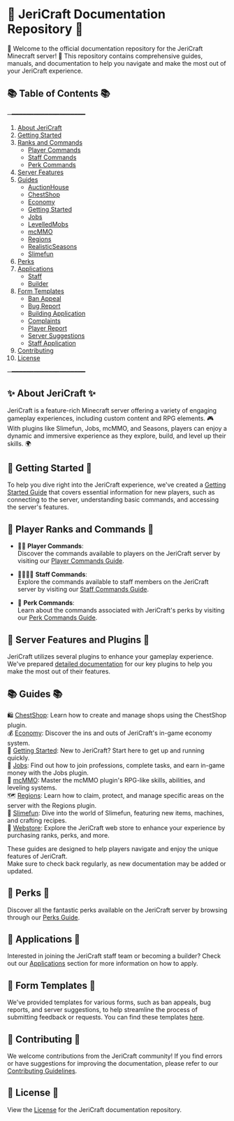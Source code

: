 # 📝 JeriCraft Documentation Repository 📝

🌟 Welcome to the official documentation repository for the JeriCraft Minecraft server! 🌟 This repository contains comprehensive guides, manuals, and documentation to help you navigate and make the most out of your JeriCraft experience.

## 📚 Table of Contents 📚

─━━━━━━━━━━━━━━━━━━━━
1. [About JeriCraft](docs/about-jericraft/About.md)
2. [Getting Started](docs/guides/GettingStarted.md)
3. [Ranks and Commands](docs/commands/PLAYER-COMMANDS.md)
    - [Player Commands](docs/commands/PLAYER-COMMANDS.md)
    - [Staff Commands](docs/commands/STAFF-COMMANDS.md)
    - [Perk Commands](docs/commands/PERK-COMMANDS.md)
4. [Server Features](docs/features/Main.md)
5. [Guides](docs/guides/)
    - [AuctionHouse](docs/guides/AuctionHouse.md)
    - [ChestShop](docs/guides/ChestShop.md)
    - [Economy](docs/guides/Economy.md)
    - [Getting Started](docs/guides/GettingStarted.md)
    - [Jobs](docs/guides/Jobs.md)
    - [LevelledMobs](docs/guides/LevelledMobs.md)
    - [mcMMO](docs/guides/mcMMO.md)
    - [Regions](docs/guides/Regions.md)
    - [RealisticSeasons](docs/guides/RealisticSeasons.md)
    - [Slimefun](docs/guides/Slimefun.md)
6. [Perks](docs/webstore/perks.md)
7. [Applications](docs/applications/)
    - [Staff](docs/applications/Staff.md)
    - [Builder](docs/applications/Builder.md)
8. [Form Templates](https://github.com/Chalwk77/JeriCraftDocs/issues/new/choose)
    - [Ban Appeal](https://github.com/Chalwk77/JeriCraftDocs/issues/new?assignees=Chalwk77&labels=Ban+Appeal&projects=&template=ban-appeal.yaml&title=Ban+Appeal+for%3A+%3Cname%3E)
    - [Bug Report](https://github.com/Chalwk77/JeriCraftDocs/issues/new?assignees=Chalwk77&labels=Bug%2CNeeds+Triage&projects=&template=bug-report.yaml&title=%5BBUG%5D+%3Ctitle%3E)
    - [Building Application](https://github.com/Chalwk77/JeriCraftDocs/issues/new?assignees=Chalwk77&labels=Builder+Application&projects=&template=builder-application.yaml&title=Builder+Application+for%3A+%3Cname%3E)
    - [Complaints](https://github.com/Chalwk77/JeriCraftDocs/issues/new?assignees=Chalwk77&labels=Complaint&projects=&template=complaints.yaml&title=%5BCOMPLAINT%5D+%3Ctitle%3E)
    - [Player Report](https://github.com/Chalwk77/JeriCraftDocs/issues/new?assignees=Chalwk77&labels=Report&projects=&template=player-report.yaml&title=%5BREPORT%5D+%3Coffender%3E)
    - [Server Suggestions](https://github.com/Chalwk77/JeriCraftDocs/issues/new?assignees=Chalwk77&labels=Suggestion&projects=&template=server-suggestions.yaml&title=SUGGESTION%3A+%3Ctitle%3E)
    - [Staff Application](https://github.com/Chalwk77/JeriCraftDocs/issues/new?assignees=Chalwk77&labels=staff-application%2Cpending%2Cawaiting-review%2Cawaiting-interview&projects=&template=staff-application.yaml&title=Staff+Application+-+%5BYour+Name%5D)
8. [Contributing](CONTRIBUTING.md)
9. [License](LICENCE.md)
 
─━━━━━━━━━━━━━━━━━━━━

## ✨ About JeriCraft ✨
JeriCraft is a feature-rich Minecraft server offering a variety of engaging gameplay experiences, including custom content and RPG elements. 🎮 With plugins like Slimefun, Jobs, mcMMO, and Seasons, players can enjoy a dynamic and immersive experience as they explore, build, and level up their skills. 🌍

## 🚀 Getting Started 🚀

To help you dive right into the JeriCraft experience, we've created a [Getting Started Guide](docs/guides/GettingStarted.md) that
covers essential information for new players, such as connecting to the server, understanding basic commands, and  accessing the server's features.

## 👥 Player Ranks and Commands 👥

- 👨‍💼 **Player Commands**:<br>
Discover the commands available to players on the JeriCraft server by visiting our [Player Commands Guide](docs/commands/PLAYER-COMMANDS.md).<br>

- 👨‍💼👨‍💼 **Staff Commands**:<br>
Explore the commands available to staff members on the JeriCraft server by visiting our [Staff Commands Guide](docs/commands/STAFF-COMMANDS.md).<br>

- 🌟 **Perk Commands**:<br>
Learn about the commands associated with JeriCraft's perks by visiting our [Perk Commands Guide](docs/commands/PERK-COMMANDS.md).

## 🌟 Server Features and Plugins 🌟

JeriCraft utilizes several plugins to enhance your gameplay experience. We've prepared [detailed documentation](docs/features/Main.md) for our key plugins to help you make the most out of their features.

## 📚 Guides 📚

🛍️ [ChestShop]((./docs/guides/ChestShop.md)): Learn how to create and manage shops using the ChestShop plugin.<br>
💰 [Economy](docs/guides/Economy.md): Discover the ins and outs of JeriCraft's in-game economy system.<br>
🌟 [Getting Started](docs/guides/GettingStarted.md): New to JeriCraft? Start here to get up and running quickly.<br>
💼 [Jobs](docs/guides/Jobs.md): Find out how to join professions, complete tasks, and earn in-game money with the Jobs plugin.<br>
🔱 [mcMMO](docs/guides/mcMMO.md): Master the mcMMO plugin's RPG-like skills, abilities, and leveling systems.<br>
🗺️ [Regions](docs/guides/Regions.md): Learn how to claim, protect, and manage specific areas on the server with the Regions plugin.<br>
🧪 [Slimefun](docs/guides/Slimefun.md): Dive into the world of Slimefun, featuring new items, machines, and crafting recipes.<br>
🛒 [Webstore](docs/webstore/): Explore the JeriCraft web store to enhance your experience by purchasing ranks, perks, and more.

These guides are designed to help players navigate and enjoy the unique features of JeriCraft.<br>
Make sure to check back regularly, as new documentation may be added or updated.

## 🎁 Perks 🎁

Discover all the fantastic perks available on the JeriCraft server by browsing through our [Perks Guide](docs/webstore/perks.md).

## 📝 Applications 📝

Interested in joining the JeriCraft staff team or becoming a builder? Check out our [Applications](https://github.com/Chalwk77/JeriCraftDocs/issues/new/choose) section for more information on how to apply.

## 📝 Form Templates 📝
We've provided templates for various forms, such as ban appeals, bug reports, and server suggestions, to help streamline the process of submitting feedback or requests. You can find these templates [here](https://github.com/Chalwk77/JeriCraftDocs/issues/new/choose).

## 🤝 Contributing 🤝

We welcome contributions from the JeriCraft community! If you find errors or have suggestions for improving the
documentation, please refer to
our [Contributing Guidelines](CONTRIBUTING.md).

## 📄 License 📄
View the [License](LICENCE.md) for the JeriCraft documentation repository.
